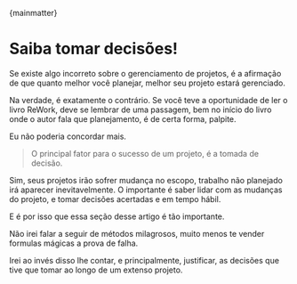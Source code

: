 {mainmatter}

# Saiba tomar decisões!

Se existe algo incorreto sobre o gerenciamento de projetos, é a afirmação de que quanto melhor você planejar, melhor seu projeto estará gerenciado.

Na verdade, é exatamente o contrário. Se você teve a oportunidade de ler o livro ReWork, deve se lembrar de uma passagem, bem no início do livro onde o autor fala que planejamento, é de certa forma, palpite.

Eu não poderia concordar mais.

> O principal fator para o sucesso de um projeto, é a tomada de decisão.

Sim, seus projetos irão sofrer mudança no escopo, trabalho não planejado irá aparecer inevitavelmente. O importante é saber lidar com as mudanças do projeto, e tomar decisões acertadas e em tempo hábil.

E é por isso que essa seção desse artigo é tão importante.

Não irei falar a seguir de métodos milagrosos, muito menos te vender formulas mágicas a prova de falha.

Irei ao invés disso lhe contar, e principalmente, justificar, as decisões que tive que tomar ao longo de um extenso projeto.